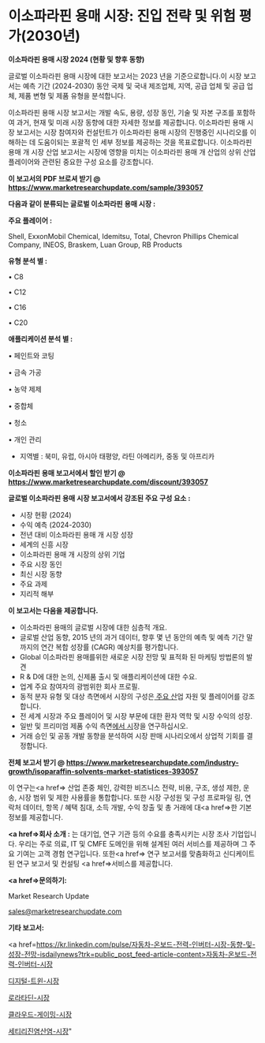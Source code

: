# 이소파라핀 용매 시장: 진입 전략 및 위험 평가(2030년)

<strong>이소파라핀 용매 시장 2024 (현황 및 향후 동향)</strong>

글로벌 이소파라핀 용매 시장에 대한 보고서는 2023 년을 기준으로합니다.이 시장 보고서는 예측 기간 (2024-2030) 동안 국제 및 국내 제조업체, 지역, 공급 업체 및 공급 업체, 제품 변형 및 제품 유형을 분석합니다.

이소파라핀 용매 시장 보고서는 개발 속도, 용량, 성장 동인, 기술 및 자본 구조를 포함하여 과거, 현재 및 미래 시장 동향에 대한 자세한 정보를 제공합니다. 이소파라핀 용매 시장 보고서는 시장 참여자와 컨설턴트가 이소파라핀 용매 시장의 진행중인 시나리오를 이해하는 데 도움이되는 포괄적 인 세부 정보를 제공하는 것을 목표로합니다. 이소파라핀 용매 개 시장 산업 보고서는 시장에 영향을 미치는 이소파라핀 용매 개 산업의 상위 산업 플레이어와 관련된 중요한 구성 요소를 강조합니다.



<strong>이 보고서의 PDF 브로셔 받기 @ <a href=https://www.marketresearchupdate.com/sample/393057>https://www.marketresearchupdate.com/sample/393057</a></strong>



<strong>다음과 같이 분류되는 글로벌 이소파라핀 용매 시장 :</strong>



<strong>주요 플레이어 :</strong>

Shell, ExxonMobil Chemical, Idemitsu, Total, Chevron Phillips Chemical Company, INEOS, Braskem, Luan Group, RB Products



<strong>유형 분석 별 :</strong>

• C8

• C12

• C16

• C20



<strong>애플리케이션 분석 별 :</strong>

• 페인트와 코팅

• 금속 가공

• 농약 제제

• 중합체

• 청소

• 개인 관리

<ul>
  <li>지역별 : 북미, 유럽, 아시아 태평양, 라틴 아메리카, 중동 및 아프리카</li>
</ul>


<strong>이소파라핀 용매 보고서에서 할인 받기 @ <a href=https://www.marketresearchupdate.com/discount/393057>https://www.marketresearchupdate.com/discount/393057</a></strong>



<strong>글로벌 이소파라핀 용매 시장 보고서에서 강조된 주요 구성 요소 :</strong>
<ul>
  <li>시장 현황 (2024)</li>
  <li>수익 예측 (2024-2030)</li>
  <li>전년 대비 이소파라핀 용매 개 시장 성장</li>
  <li>세계의 신흥 시장</li>
  <li>이소파라핀 용매 개 시장의 상위 기업</li>
  <li>주요 시장 동인</li>
  <li>최신 시장 동향</li>
  <li>주요 과제</li>
  <li>지리적 해부</li>
</ul>


<strong>이 보고서는 다음을 제공합니다.</strong>
<ul>
  <li>이소파라핀 용매의 글로벌 시장에 대한 심층적 개요.</li>
  <li>글로벌 산업 동향, 2015 년의 과거 데이터, 향후 몇 년 동안의 예측 및 예측 기간 말까지의 연간 복합 성장률 (CAGR) 예상치를 평가합니다.</li>
  <li>Global 이소파라핀 용매를위한 새로운 시장 전망 및 표적화 된 마케팅 방법론의 발견</li>
  <li>R &amp; D에 대한 논의, 신제품 출시 및 애플리케이션에 대한 수요.</li>
  <li>업계 주요 참여자의 광범위한 회사 프로필.</li>
  <li>동적 분자 유형 및 대상 측면에서 시장의 구성은<a href=> 주요 산</a>업 자원 및 플레이어를 강조합니다.</li>
  <li>전 세계 시장과 주요 플레이어 및 시장 부문에 대한 환자 역학 및 시장 수익의 성장.</li>
  <li>일반 및 프리미엄 제품 수익 측면<a href=>에서 시</a>장을 연구하십시오.</li>
  <li>거래 승인 및 공동 개발 동향을 분석하여 시장 판매 시나리오에서 상업적 기회를 결정합니다.</li>
</ul>



<strong>전체 보고서 받기 @ <a href=https://www.marketresearchupdate.com/industry-growth/isoparaffin-solvents-market-statistices-393057>https://www.marketresearchupdate.com/industry-growth/isoparaffin-solvents-market-statistices-393057</a></strong>

이 연구는<a href=> 산업 존중</a> 체인, 강력한 비즈니스 전략, 비용, 구조, 생성 제한, 운송, 시장 범위 및 제한 사용률을 통합합니다. 또한 시장 구성원 및 구성 프로파일 링, 연락처 데이터, 항목 / 혜택 침대, 소득 개발, 수익 창출 및 총 거래에 대<a href=>한 기본 </a>정보를 제공합니다.



<strong><a href=>회사 소</a>개 :</strong>
는 대기업, 연구 기관 등의 수요를 충족시키는 시장 조사 기업입니다. 우리는 주로 의료, IT 및 CMFE 도메인을 위해 설계된 여러 서비스를 제공하며 그 주요 기여는 고객 경험 연구입니다. 또한<a href=> 연구 보</a>고서를 맞춤화하고 신디케이트 된 연구 보고서 및 컨설팅 <a href=>서비스</a>를 제공합니다.



<strong><a href=>문의하기:</a></strong>

Market Research Update

sales@marketresearchupdate.com



<strong>기타 보고서:</strong>

<a href=https://kr.linkedin.com/pulse/자동차-온보드-전력-인버터-시장-동향-및-성장-전망-isdailynews?trk=public_post_feed-article-content>자동차-온보드-전력-인버터-시장</a>

<a href=https://www.linkedin.com/pulse/디지털-트윈-시장-진입-전략-및-위험-평가2029년-market-matrix-musings-analysis/>디지털-트윈-시장</a>

<a href=https://www.linkedin.com/pulse/로라타딘-시장-세분화-연구-및-목표-고객2029년-survey-savvy-insights-360-analysis-b0cif/>로라타딘-시장</a>

<a href=https://www.linkedin.com/pulse/클라우드-게이밍-시장-세분화-연구-및-목표-고객2029년-isdailynews-aexgf/>클라우드-게이밍-시장</a>

<a href=https://www.linkedin.com/pulse/세티리진염산염-시장-세분화-연구-및-목표-고객2030년-consumer-connection-compendium-ana-i47if/>세티리진염산염-시장</a>"
